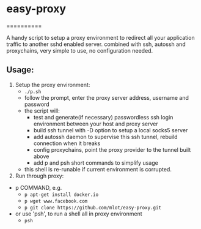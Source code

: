 # easy-proxy #
==========

A handy script to setup a proxy environment to redirect all your application traffic to another sshd enabled server.
combined with ssh, autossh and proxychains, very simple to use, no configuration needed.


## Usage: ##
1. Setup the proxy environment: 
   * `./p.sh`
   * follow the prompt, enter the proxy server address, username and password
   * the script will:
      * test and generate(if necessary) passwordless ssh login environment between your host and proxy server
      * build ssh tunnel with -D option to setup a local socks5 server
      * add autossh daemon to supervise this ssh tunnel, rebuild connection when it breaks
      * config proxychains, point the proxy provider to the tunnel built above
      * add p and psh short commands to simplify usage
   * this shell is re-runable if current environment is corrupted.
2. Run through proxy:
  * p COMMAND, e.g.
     * `p apt-get install docker.io`
     * `p wget www.facebook.com`
     * `p git clone https://github.com/mlot/easy-proxy.git`
  * or use 'psh', to run a shell all in proxy environment
      * `psh`
